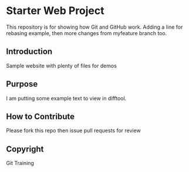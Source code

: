 # Starter Web Project

This repository is for showing how Git and GitHub work. Adding a line for rebasing example, then more changes from myfeature branch too.

## Introduction

Sample website with plenty of files for demos

## Purpose

I am putting some example text to view in difftool.

## How to Contribute

Please fork this repo then issue pull requests for review


## Copyright

Git Training